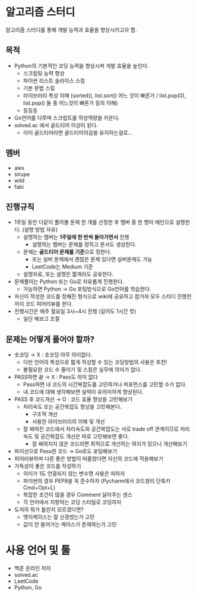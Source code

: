 # 알고리즘 스터디
알고리즘 스터디를 통해 개발 능력과 효율을 향상시키고자 함.

## 목적
- Python의 기본적인 코딩 능력을 향상시켜 개발 효율을 높인다.
  - 스크립팅 능력 향상
  - 파이썬 리스트 슬라이스 스킬
  - 기본 문법 스킬
  - 라이브러리 특성 이해 (sorted(), list.sort() 어느 것이 빠른가 / list.pop(0), list.pop() 둘 중 어느것이 빠른가 등의 이해)
  - 등등등
- Go언어를 다루며 스크립트를 작성역량을 키운다.
- solved.ac 에서 골드티어 이상이 된다.
  - 이미 골드티어라면 골드티어의감을 유지하는걸로...

## 멤버
- alex
- sirupe
- wild
- fabi

## 진행규칙 
- 1주일 동안 다같이 풀어볼 문제 한 개를 선정한 후 멤버 중 한 명이 매인으로 설명한다. (설명 방법 자유)
  - 설명하는 멤버는 **1주일에 한 번씩 돌아가면서** 진행
    - 설명하는 멤버는 문제를 정하고 문서도 생성한다.
  - 문제는 **골드티어 문제를 기준**으로 정한다.
    - 또는 실버 문제에서 괜찮은 문제 있다면 실버문제도 가능
    - LeetCode는 Medium 기준
  - 설명자료, 또는 설명은 짧게라도 공유한다.
- 문제풀이는 Python 또는 Go로 자유롭게 진행한다.
  - 가능하면 Python → Go 포팅방식으로 Go언어를 학습한다.
- 자신이 작성한 코드를 정해진 형식으로 wiki에 공유하고 참가자 모두 스터디 진행전까지 코드 피어리뷰를 한다.
- 진행시간은 매주 월요일 3시~4시 진행 (길어도 1시간 컷)
  - 일단 해보고 조절

## 문제는 어떻게 풀어야 할까?
- 숏코딩 → X : 숏코딩 아무 의미없다.
  - 다만 언어의 특성으로 짧게 작성할 수 있는 코딩방법의 사용은 추천!
  - 불필요한 코드 수 줄이기 및 스킬은 실무에 의미가 없다.
- PASS하면 끝 → X : Pass도 의미 없다
  - Pass하면 내 코드의 시간복잡도를 고민하거나 퍼포먼스를 고민할 수가 없다.
  - 내 코드에 대해 생각해보면 실력이 유의미하게 향상된다.
- PASS 후 코드개선 →  O : 코드 효율 향상을 고민해보기
  - 처리속도 또는 공간복잡도 향상을 고민해본다.
    - 구조적 개선
    - 사용한 라이브러리의 이해 및 개선
  - 잘 짜여진 코드에서 처리속도와 공간복잡도는 서로 trade off 관계이므로 처리속도 및 공간복잡도 개선은 따로 고민해보면 좋다.
    - 잘 짜여지지 않은 코드라면 최적으로 개선하는 여지가 있으니 개선해보기
- 파이선으로 Pass한 코드 → Go로도 포팅해보기
- 피어리뷰하며 다른 좋은 방법이 떠올랐다면 자신의 코드에 적용해보기
- 가독성이 좋은 코드를 작성하기
  - 의미가 1도 연결되지 않는 변수명 사용은 피하자
  - 파이썬의 경우 PEP8을 꼭 준수하자 (Pycharm에서 코드정리 단축키 Cmd+Opt+L)
  - 복잡한 조건이 많을 경우 Comment 달아주는 센스
  - 각 언어에서 지향하는 코딩 스타일로 코딩하자
- 도저히 뭐가 틀린지 모르겠다면?
  - 엣지케이스는 잘 신경썼는가 고민
  - 값이 안 들어가는 케이스가 존재하는가 고민

# 사용 언어 및 툴
- 백준 온라인 저지
- solved.ac
- LeetCode
- Python, Go
